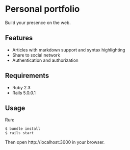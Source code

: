 # Personal portfolio

Build your presence on the web.

## Features

* Articles with markdown support and syntax highlighting
* Share to social network
* Authentication and authorization


## Requirements

* Ruby 2.3
* Rails 5.0.0.1

## Usage

Run:
```console
$ bundle install
$ rails start
```
Then open http://localhost:3000 in your browser.
